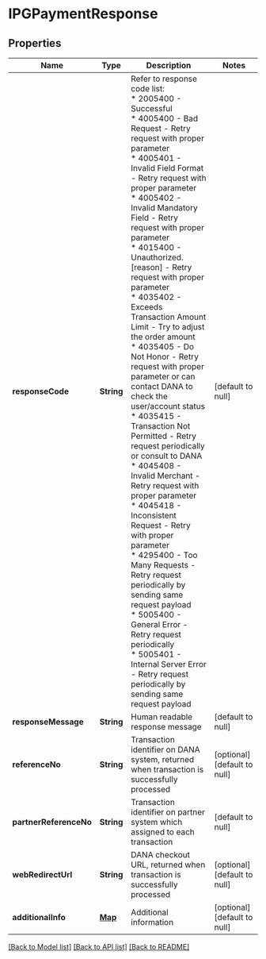 # IPGPaymentResponse
## Properties

| Name | Type | Description | Notes |
|------------ | ------------- | ------------- | -------------|
| **responseCode** | **String** | Refer to response code list:<br> * 2005400 - Successful<br> * 4005400 - Bad Request - Retry request with proper parameter<br> * 4005401 - Invalid Field Format - Retry request with proper parameter<br> * 4005402 - Invalid Mandatory Field - Retry request with proper parameter<br> * 4015400 - Unauthorized. [reason] - Retry request with proper parameter<br> * 4035402 - Exceeds Transaction Amount Limit - Try to adjust the order amount<br> * 4035405 - Do Not Honor - Retry request with proper parameter or can contact DANA to check the user/account status<br> * 4035415 - Transaction Not Permitted - Retry request periodically or consult to DANA<br> * 4045408 - Invalid Merchant - Retry request with proper parameter<br> * 4045418 - Inconsistent Request - Retry with proper parameter<br> * 4295400 - Too Many Requests - Retry request periodically by sending same request payload<br> * 5005400 - General Error - Retry request periodically<br> * 5005401 - Internal Server Error - Retry request periodically by sending same request payload<br>  | [default to null] |
| **responseMessage** | **String** | Human readable response message | [default to null] |
| **referenceNo** | **String** | Transaction identifier on DANA system, returned when transaction is successfully processed | [optional] [default to null] |
| **partnerReferenceNo** | **String** | Transaction identifier on partner system which assigned to each transaction | [default to null] |
| **webRedirectUrl** | **String** | DANA checkout URL, returned when transaction is successfully processed | [optional] [default to null] |
| **additionalInfo** | [**Map**](AnyType.md) | Additional information | [optional] [default to null] |

[[Back to Model list]](../README.md#documentation-for-models) [[Back to API list]](../README.md#documentation-for-api-endpoints) [[Back to README]](../README.md)

